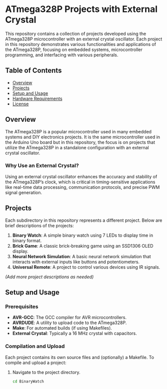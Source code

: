 # ATmega328P Projects with External Crystal

This repository contains a collection of projects developed using the ATmega328P microcontroller with an external crystal oscillator. Each project in this repository demonstrates various functionalities and applications of the ATmega328P, focusing on embedded systems, microcontroller programming, and interfacing with various peripherals.

## Table of Contents

- [Overview](#overview)
- [Projects](#projects)
- [Setup and Usage](#setup-and-usage)
- [Hardware Requirements](#hardware-requirements)
- [License](#license)

## Overview

The ATmega328P is a popular microcontroller used in many embedded systems and DIY electronics projects. It is the same microcontroller used in the Arduino Uno board but in this repository, the focus is on projects that utilize the ATmega328P in a standalone configuration with an external crystal oscillator.

### Why Use an External Crystal?

Using an external crystal oscillator enhances the accuracy and stability of the ATmega328P’s clock, which is critical in timing-sensitive applications like real-time data processing, communication protocols, and precise PWM signal generation.

## Projects

Each subdirectory in this repository represents a different project. Below are brief descriptions of the projects:

1. **Binary Watch**: A simple binary watch using 7 LEDs to display time in binary format.
2. **Brick Game**: A classic brick-breaking game using an SSD1306 OLED display.
3. **Neural Network Simulation**: A basic neural network simulation that interacts with external inputs like buttons and potentiometers.
4. **Universal Remote**: A project to control various devices using IR signals.

*(Add more project descriptions as needed)*

## Setup and Usage

### Prerequisites

- **AVR-GCC**: The GCC compiler for AVR microcontrollers.
- **AVRDUDE**: A utility to upload code to the ATmega328P.
- **Make**: For automated builds (if using Makefiles).
- **External Crystal**: Typically a 16 MHz crystal with capacitors.

### Compilation and Upload

Each project contains its own source files and (optionally) a Makefile. To compile and upload a project:

1. Navigate to the project directory.
   ```bash
   cd BinaryWatch
